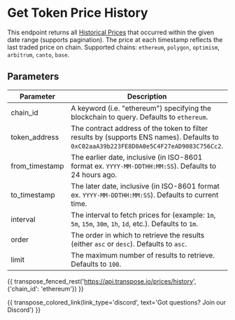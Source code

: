 # Get Token Price History

This endpoint returns all [Historical Prices](../models/history.md) that occurred within the given date range (supports pagination). The price at each timestamp reflects the last traded price on chain. Supported chains: `ethereum`, `polygon`, `optimism`, `arbitrum`, `canto`, `base`.

## Parameters
| Parameter     | Description                                                                          | Type     | 
|---------------|--------------------------------------------------------------------------------------|----------|
| chain_id      | A keyword (i.e. "ethereum") specifying the blockchain to query. Defaults to `ethereum`. | `string` | 
| token_address | The contract address of the token to filter results by (supports ENS names). Defaults to `0xC02aaA39b223FE8D0A0e5C4F27eAD9083C756Cc2`.   | `string` | 
| from_timestamp | The earlier date, inclusive (in ISO-8601 format ex. `YYYY-MM-DDTHH:MM:SS`). Defaults to 24 hours ago.    | `date-time` | 
| to_timestamp | The later date, inclusive (in ISO-8601 format ex. `YYYY-MM-DDTHH:MM:SS`). Defaults to current time. | `date-time` | 
| interval | The interval to fetch prices for (example: `1m`, `5m`, `15m`, `30m`, `1h`, `1d`, etc.).  Defaults to `1m`. | `string` |
| order | The order in which to retrieve the results (either `asc` or `desc`). Defaults to `asc`.  | `string` | 
| limit | The maximum number of results to retrieve. Defaults to `100`. | `string` |

{{ transpose_fenced_rest('https://api.transpose.io/prices/history', {'chain_id': 'ethereum'}) }}

{{ transpose_colored_link(link_type='discord', text='Got questions?  Join our Discord') }}
